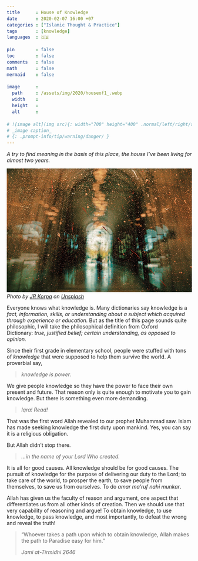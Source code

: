 ```yaml
---
title      : House of Knowledge
date       : 2020-02-07 16:00 +07
categories : ["Islamic Thought & Practice"]
tags       : [knowledge]
languages  : 🇬🇧

pin        : false
toc        : false
comments   : false
math       : false
mermaid    : false

image      :
  path     : /assets/img/2020/houseof1_.webp
  width    :
  height   :
  alt      :

# ![image alt](img src){: width="700" height="400" .normal/left/right/shadow}
# _image caption_
# {: .prompt-info/tip/warning/danger/ }
---
```


_A try to find meaning in the basis of this place, the house I’ve been living for almost two years._

![](/assets/img/2020/houseof1.jpeg)
_Photo by [JR Korpa](https://unsplash.com/@korpa?utm_source=unsplash&utm_medium=referral&utm_content=creditCopyText) on [Unsplash](https://unsplash.com/)_


Everyone knows what knowledge is. Many dictionaries say knowledge is a _fact, information, skills, or understanding about a subject which acquired through experience or education._ But as the title of this page sounds quite philosophic, I will take the philosophical definition from Oxford Dictionary: _true, justified belief; certain understanding, as opposed to opinion._

Since their first grade in elementary school, people were stuffed with tons of _knowledge_ that were supposed to help them survive the world. A proverbial say,

> _knowledge is power_.

We give people knowledge so they have the power to face their own present and future. That reason only is quite enough to motivate you to gain knowledge. But there is something even more demanding.

> _Iqra! Read!_

That was the first word Allah revealed to our prophet Muhammad saw. Islam has made seeking knowledge the first duty upon mankind. Yes, you can say it is a religious obligation.

But Allah didn’t stop there.

> _…in the name of your Lord Who created._

It is all for good causes. All knowledge should be for good causes. The pursuit of knowledge for the purpose of delivering our duty to the Lord; to take care of the world, to prosper the earth, to save people from themselves, to save us from ourselves. To do _amar ma’ruf nahi munkar_.

Allah has given us the faculty of reason and argument, one aspect that differentiates us from all other kinds of creation. Then we should use that very capability of reasoning and argue! To obtain knowledge, to use knowledge, to pass knowledge, and most importantly, to defeat the wrong and reveal the truth!

> “Whoever takes a path upon which to obtain knowledge, Allah makes the path to Paradise easy for him.”
>
> _Jami at-Tirmidhi 2646_